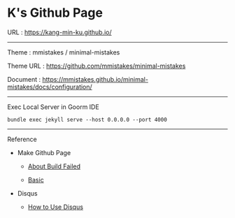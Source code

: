 # K's Github Page

URL : https://kang-min-ku.github.io/

-----------------------

Theme : mmistakes / minimal-mistakes

Theme URL : https://github.com/mmistakes/minimal-mistakes

Document : https://mmistakes.github.io/minimal-mistakes/docs/configuration/

-----------------------

Exec Local Server in Goorm IDE

	bundle exec jekyll serve --host 0.0.0.0 --port 4000
	
-----------------------

Reference

* Make Github Page 

	* [About Build Failed](https://velog.io/@shg4821/%EA%B9%83%ED%97%88%EB%B8%8C-%EB%B8%94%EB%A1%9C%EA%B7%B8-%EB%A7%8C%EB%93%A4%EA%B8%B0-1.5)
	
	* [Basic](https://velog.io/@zawook/Github-%EB%B8%94%EB%A1%9C%EA%B7%B8-%EB%A7%8C%EB%93%A4%EA%B8%B0-2)

* Disqus
	* [How to Use Disqus](https://devinlife.com/howto%20github%20pages/blog-disqus/)

